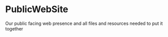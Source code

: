 PublicWebSite
=============

Our public facing web presence and all files and resources needed to put it together
